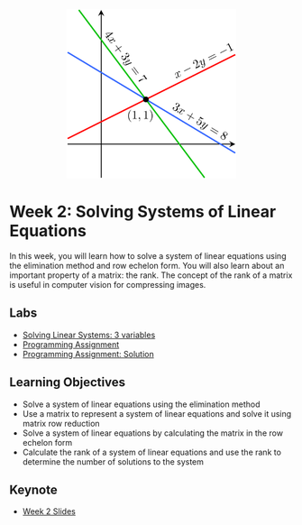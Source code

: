 <div align="center">

<img src="../images/solving-systems-of-linear-equations.png" width="300" alt="Linear Algebra for ML">

</div>

# Week 2: Solving Systems of Linear Equations

In this week, you will learn how to solve a system of linear equations using the elimination method and row echelon form. You will also learn about an important property of a matrix: the rank. The concept of the rank of a matrix is useful in computer vision for compressing images.

## Labs
- [Solving Linear Systems: 3 variables](./notebooks/lab1_w2_solving_linear_systems_3vars.ipynb)
- [Programming Assignment](./notebooks/lab2_w2_assignment.ipynb)
- [Programming Assignment: Solution](./notebooks/solution/lab2_w2_assignment_solved.ipynb)

## Learning Objectives

- Solve a system of linear equations using the elimination method
- Use a matrix to represent a system of linear equations and solve it using matrix row reduction
- Solve a system of linear equations by calculating the matrix in the row echelon form
- Calculate the rank of a system of linear equations and use the rank to determine the number of solutions to the system

## Keynote

- [Week 2 Slides](./slides/Week2-Linear-Algebra-Keynote.pdf)
